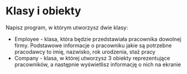 # Klasy i obiekty

Napisz program, w którym utworzysz dwie klasy:

* Employee - klasa, która będzie przedstawiała pracownika dowolnej firmy. Podstawowe informacje o pracowniku jakie są potrzebne pracodawcy to imię, nazwisko, rok urodzenia, staż pracy
* Company - klasa, w której utworzysz 3 obiekty reprezentujące pracowników, a następnie wyświetlisz informację o nich na ekranie